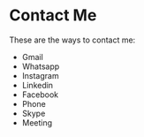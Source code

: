 # Contact Me

These are the ways to contact me:

- Gmail
- Whatsapp
- Instagram
- Linkedin
- Facebook
- Phone
- Skype
- Meeting